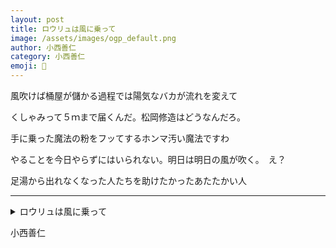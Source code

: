 ```yaml
---
layout: post
title: ロウリュは風に乗って
image: /assets/images/ogp_default.png
author: 小西善仁
category: 小西善仁
emoji: 🍊
---
```


<div class="tanka-area"><div class="tanka">
<p>風吹けば桶屋が儲かる過程では陽気なバカが流れを変えて</p>
<p>くしゃみって５ｍまで届くんだ。松岡修造はどうなんだろ。</p>
<p>手に乗った魔法の粉をフッてするホンマ汚い魔法ですわ</p>
<p>やることを今日やらずにはいられない。明日は明日の風が吹く。　え？</p>
<p>足湯から出れなくなった人たちを助けたかったあたたかい人</p></div></div>

---

<details><summary>ロウリュは風に乗って</summary>
風吹けば桶屋が儲かる過程では陽気なバカが流れを変えて<br />くしゃみって5mまで届くんだ。松岡修造はどうなんだろ。<br />手に乗った魔法の粉をフッてするホンマ汚い魔法ですわ<br />やることを今日やらずにはいられない。明日は明日の風が吹く。　え？<br />足湯から出れなくなった人たちを助けたかったあたたかい人<br />
</details>

小西善仁
